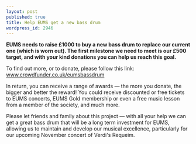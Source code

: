 ```yaml
---
layout: post
published: true
title: Help EUMS get a new bass drum
wordpress_id: 2946
---
```


**EUMS needs to raise £1000 to buy a new bass drum to replace our current one (which is worn out). The first milestone we need to meet is our £500 target, and with your kind donations you can help us reach this goal.**

To find out more, or to donate, please follow this link: <a href="http://www.crowdfunder.co.uk/eumsbassdrum" target="_blank" rel="nofollow nofollow">www.crowdfunder.co.uk/eumsbassdrum</a>

In return, you can receive a range of awards &mdash; the more you donate, the bigger and better the reward! You could receive discounted or free tickets to EUMS concerts, EUMS Gold membership or even a free music lesson from a member of the society, and much more.

Please let friends and family about this project &mdash; with all your help we can get a great bass drum that will be a long term investment for EUMS, allowing us to maintain and develop our musical excellence, particularly for our upcoming November concert of Verdi's Requeim.
